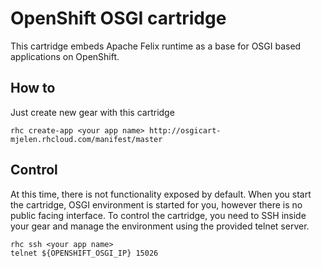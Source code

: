 # OpenShift OSGI cartridge

This cartridge embeds Apache Felix runtime as a base for OSGI based applications on OpenShift.

## How to

Just create new gear with this cartridge

```
rhc create-app <your app name> http://osgicart-mjelen.rhcloud.com/manifest/master
```

## Control

At this time, there is not functionality exposed by default. When you start the cartridge, OSGI environment is started for you, however there is no public facing interface. To control the cartridge, you need to SSH inside your gear and manage the environment using the provided telnet server.

```
rhc ssh <your app name>
telnet ${OPENSHIFT_OSGI_IP} 15026
```
